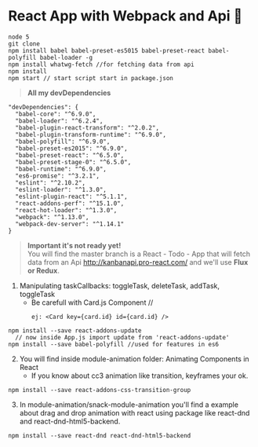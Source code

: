 # React App with Webpack and Api :japanese_goblin:

```
node 5
git clone
npm install babel babel-preset-es5015 babel-preset-react babel-polyfill babel-loader -g
npm install whatwg-fetch //for fetching data from api
npm install
npm start // start script start in package.json
```
  >**All my devDependencies**
  ```
  "devDependencies": {
    "babel-core": "^6.9.0",
    "babel-loader": "^6.2.4",
    "babel-plugin-react-transform": "^2.0.2",
    "babel-plugin-transform-runtime": "^6.9.0",
    "babel-polyfill": "^6.9.0",
    "babel-preset-es2015": "^6.9.0",
    "babel-preset-react": "^6.5.0",
    "babel-preset-stage-0": "^6.5.0",
    "babel-runtime": "^6.9.0",
    "es6-promise": "^3.2.1",
    "eslint": "^2.10.2",
    "eslint-loader": "^1.3.0",
    "eslint-plugin-react": "^5.1.1",
    "react-addons-perf": "^15.1.0",
    "react-hot-loader": "^1.3.0",
    "webpack": "^1.13.0",
    "webpack-dev-server": "^1.14.1"
  }
  ```

  >**Important it's not ready  yet!**  
You will find the master branch is a React - Todo - App that will fetch data from an Api http://kanbanapi.pro-react.com/  and we'll use **Flux or Redux**.

1.  Manipulating taskCallbacks: toggleTask, deleteTask, addTask, toggleTask
    * Be carefull with Card.js Component //
      ```
      ej: <Card key={card.id} id={card.id} />
       ```
```
npm install --save react-addons-update
  // now inside App.js import update from 'react-addons-update'
npm install --save babel-polyfill //used for features in es6
```

2. You will find inside module-animation folder: Animating Components in React
    * If you know about cc3 animation like transition, keyframes your ok.

```
npm install --save react-addons-css-transition-group

```
3. In module-animation/snack-module-animation you'll find a example about drag and drop animation with react using package like react-dnd and react-dnd-html5-backend.

```
npm install --save react-dnd react-dnd-html5-backend

```
